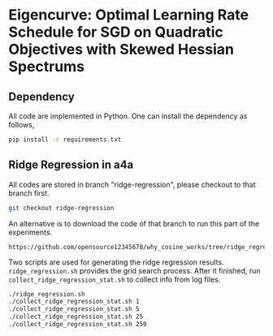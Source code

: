 # Eigencurve: Optimal Learning Rate Schedule for SGD on Quadratic Objectives with Skewed Hessian Spectrums

## Dependency

All code are implemented in Python. One can install the dependency as follows,

```sh
pip install -r requirements.txt
```

## Ridge Regression in a4a

All codes are stored in branch "ridge-regression", please checkout to that
branch first.

```sh
git checkout ridge-regression
```

An alternative is to download the code of that branch to run this part of the
experiments.

```
https://github.com/opensource12345678/why_cosine_works/tree/ridge_regression
```

Two scripts are used for generating the ridge regression results.
`ridge_regression.sh` provides the grid search process. After it finished, run
`collect_ridge_regression_stat.sh` to collect info from log files.

```sh
./ridge_regression.sh
./collect_ridge_regression_stat.sh 1
./collect_ridge_regression_stat.sh 5
./collect_ridge_regression_stat.sh 25
./collect_ridge_regression_stat.sh 250
```
